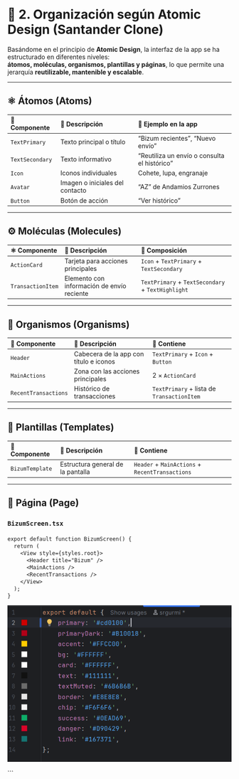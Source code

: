 # 🧩 2. Organización según Atomic Design (Santander Clone)

Basándome en el principio de **Atomic Design**, la interfaz de la app se ha estructurado en diferentes niveles:  
**átomos, moléculas, organismos, plantillas y páginas**, lo que permite una jerarquía **reutilizable, mantenible y escalable**.

---

## ⚛️ Átomos (Atoms)

| 🧩 **Componente** | 📝 **Descripción** | 📱 **Ejemplo en la app** |
|:------------------|:------------------|:--------------------------|
| `TextPrimary` | Texto principal o título | “Bizum recientes”, “Nuevo envío” |
| `TextSecondary` | Texto informativo | “Reutiliza un envío o consulta el histórico” |
| `Icon` | Iconos individuales | Cohete, lupa, engranaje |
| `Avatar` | Imagen o iniciales del contacto | “AZ” de Andamios Zurrones |
| `Button` | Botón de acción | “Ver histórico” |

---

## ⚙️ Moléculas (Molecules)

| ⚛️ **Componente** | 🧠 **Descripción** | 🧩 **Composición** |
|:------------------|:------------------|:-------------------|
| `ActionCard` | Tarjeta para acciones principales | `Icon` + `TextPrimary` + `TextSecondary` |
| `TransactionItem` | Elemento con información de envío <br> reciente | `TextPrimary` + `TextSecondary` + `TextHighlight` |

---

## 🧩 Organismos (Organisms)

| 🧱 **Componente** | 📝 **Descripción** | 🧩 **Contiene** |
|:------------------|:------------------|:----------------|
| `Header` | Cabecera de la app con título e iconos | `TextPrimary` + `Icon` + `Button` |
| `MainActions` | Zona con las acciones principales | 2 × `ActionCard` |
| `RecentTransactions` | Histórico de transacciones | `TextPrimary` + lista de `TransactionItem` |

---

## 🧱 Plantillas (Templates)

| 🧩 **Componente** | 📝 **Descripción** | 🧩 **Contiene** |
|:------------------|:------------------|:----------------|
| `BizumTemplate` | Estructura general de la pantalla | `Header` + `MainActions` + `RecentTransactions` |

---

## 📱 Página (Page)

### `BizumScreen.tsx`

```tsx
export default function BizumScreen() {
  return (
    <View style={styles.root}>
      <Header title="Bizum" />
      <MainActions />
      <RecentTransactions />
    </View>
  );
}
```

<p align="center"> <img src="./img/1.png" alt="Captura de la estructura Atomic Design" width="582"> </p> ```